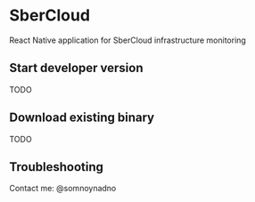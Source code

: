 # SberCloud

React Native application for SberCloud infrastructure monitoring

## Start developer version

TODO

## Download existing binary

TODO

## Troubleshooting

Contact me: @somnoynadno
